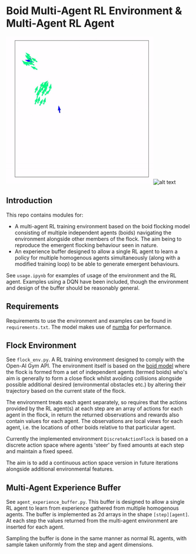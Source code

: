 # Boid Multi-Agent RL Environment & Multi-Agent RL Agent

![alt text](images/009_161.gif?raw=true)![alt text](images/022_081.gif?raw=true)

## Introduction

This repo contains modules for:

- A multi-agent RL training environment based on the boid flocking
model consisting of multiple independent agents (boids) navigating
the environment alongside other members of the flock. The aim
being to reproduce the emergent flocking behaviour seen in nature.
- An experience buffer designed to allow a single RL agent to 
learn a policy for multiple homogenous agents simultaneously (along with a 
modified training loop) to be able to generate emergent behaviours.

See `usage.ipynb` for examples of usage of the environment and
the RL agent. Examples using a DQN have been included, though the environment
and design of the buffer should be reasonably general.

## Requirements

Requirements to use the environment and examples can be found in 
`requirements.txt`. The model makes use of [numba](https://numba.pydata.org/)
for performance. 

## Flock Environment

See `flock_env.py`. A RL training environment designed to comply
with the Open-AI Gym API. The environment itself is based on the 
[boid model](https://en.wikipedia.org/wiki/Boids) where the flock
is formed from a set of independent agents (termed boids) who's aim
is generally to form a close flock whilst avoiding collisions
alongside possible additional desired (environmental obstacles etc.)
by altering their trajectory based on the current state of the flock.

The environment treats each agent separately, so requires that the 
actions provided by the RL agent(s) at each step are an 
array of actions for each agent in the flock, in return the 
returned observations and rewards also contain values for each
agent. The observations are local views for each agent, i.e. the 
locations of other boids relative to that particular agent.

Currently the implemented environment `DiscreteActionFlock` is based 
on a discrete action space where agents 'steer' by fixed amounts 
at each step and maintain a fixed speed.

The aim is to add a continuous action space version in future 
iterations alongside additional environmental features.

## Multi-Agent Experience Buffer

See `agent_experience_buffer.py`. This buffer is designed to allow 
a single RL agent to learn from experience gathered from multiple 
homogenous agents. The buffer is implemented as 2d arrays in the shape
`[step][agent]`. At each step the values returned from the multi-agent
environment are inserted for each agent. 

Sampling the buffer is done in the same manner as normal RL agents, 
with sample taken uniformly from the step and agent dimensions.
